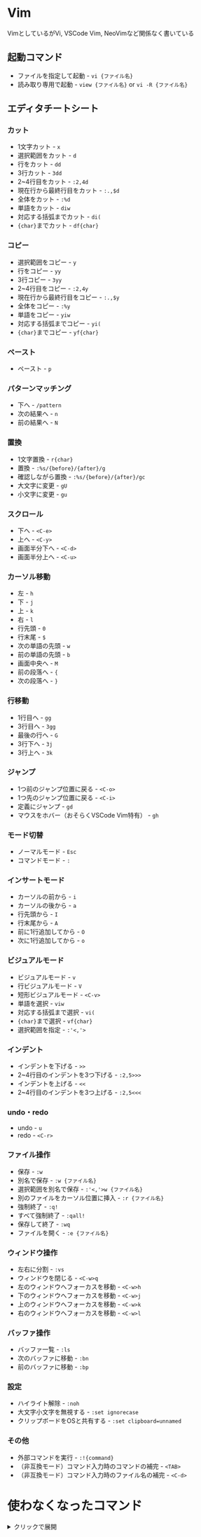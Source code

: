 # Vim
VimとしているがVi, VSCode Vim, NeoVimなど関係なく書いている

## 起動コマンド
* ファイルを指定して起動 - `vi {ファイル名}`
* 読み取り専用で起動 - `view {ファイル名}` or `vi -R {ファイル名}`

## エディタチートシート
### カット
* 1文字カット - `x`
* 選択範囲をカット - `d`
* 行をカット - `dd`
* 3行カット - `3dd`
* 2~4行目をカット - `:2,4d`
* 現在行から最終行目をカット - `:.,$d`
* 全体をカット - `:%d`
* 単語をカット - `diw`
* 対応する括弧までカット - `di(`
* `{char}`までカット - `df{char}`

### コピー
* 選択範囲をコピー - `y`
* 行をコピー - `yy`
* 3行コピー - `3yy`
* 2~4行目をコピー - `:2,4y`
* 現在行から最終行目をコピー - `:.,$y`
* 全体をコピー - `:%y`
* 単語をコピー - `yiw`
* 対応する括弧までコピー - `yi(`
* `{char}`までコピー - `yf{char}`

### ペースト
* ペースト - `p`

### パターンマッチング
* 下へ - `/pattern`
* 次の結果へ - `n`
* 前の結果へ - `N`

### 置換
* 1文字置換 - `r{char}`
* 置換 - `:%s/{before}/{after}/g`
* 確認しながら置換 - `:%s/{before}/{after}/gc`
* 大文字に変更 - `gU`
* 小文字に変更 - `gu`

### スクロール
* 下へ - `<C-e>`
* 上へ - `<C-y>`
* 画面半分下へ - `<C-d>`
* 画面半分上へ - `<C-u>`

### カーソル移動
* 左 - `h` 
* 下 - `j`
* 上 - `k`
* 右 - `l`
* 行先頭 - `0`
* 行末尾 - `$`
* 次の単語の先頭 - `w`
* 前の単語の先頭 - `b`
* 画面中央へ - `M`
* 前の段落へ - `{`
* 次の段落へ - `}`

### 行移動
* 1行目へ - `gg`
* 3行目へ - `3gg`
* 最後の行へ - `G`
* 3行下へ - `3j`
* 3行上へ - `3k`

### ジャンプ
* 1つ前のジャンプ位置に戻る - `<C-o>`
* 1つ先のジャンプ位置に戻る - `<C-i>`
* 定義にジャンプ - `gd`
* マウスをホバー（おそらくVSCode Vim特有） - `gh`

### モード切替
* ノーマルモード - `Esc`
* コマンドモード - `:`

### インサートモード
* カーソルの前から - `i`
* カーソルの後から - `a`
* 行先頭から - `I`
* 行末尾から - `A`
* 前に1行追加してから - `O`
* 次に1行追加してから - `o`

### ビジュアルモード
* ビジュアルモード - `v`
* 行ビジュアルモード - `V`
* 短形ビジュアルモード - `<C-v>`
* 単語を選択 - `viw`
* 対応する括弧まで選択 - `vi(`
* `{char}`まで選択 - `vf{char}`
* 選択範囲を指定 - `:'<,'>`

### インデント
* インデントを下げる - `>>`
* 2~4行目のインデントを3つ下げる - `:2,5>>>`
* インデントを上げる - `<<`
* 2~4行目のインデントを3つ上げる - `:2,5<<<`

### undo・redo
* undo - `u`
* redo - `<C-r>`

### ファイル操作
* 保存 - `:w`
* 別名で保存 - `:w {ファイル名}`
* 選択範囲を別名で保存 - `:'<,'>w {ファイル名}`
* 別のファイルをカーソル位置に挿入 - `:r {ファイル名}`
* 強制終了 - `:q!`
* すべて強制終了 - `:qall!`
* 保存して終了 - `:wq`
* ファイルを開く - `:e {ファイル名}`

### ウィンドウ操作
* 左右に分割 - `:vs`
* ウィンドウを閉じる - `<C-w>q`
* 左のウィンドウへフォーカスを移動 - `<C-w>h`
* 下のウィンドウへフォーカスを移動 - `<C-w>j`
* 上のウィンドウへフォーカスを移動 - `<C-w>k`
* 右のウィンドウへフォーカスを移動 - `<C-w>l`

### バッファ操作
* バッファ一覧 - `:ls`
* 次のバッファに移動 - `:bn`
* 前のバッファに移動 - `:bp`

### 設定
* ハイライト解除 - `:noh`
* 大文字小文字を無視する - `:set ignorecase`
* クリップボードをOSと共有する - `:set clipboard=unnamed`

### その他
* 外部コマンドを実行 - `:!{command}`
* （非互換モード）コマンド入力時のコマンドの補完 - `<TAB>`
* （非互換モード）コマンド入力時のファイル名の補完 - `<C-d>`

# 使わなくなったコマンド
<details><summary>クリックで展開</summary>

## 起動コマンド
* ファイルを複数指定して起動 - `vi -p {ファイル名を空白区切り}`

## エディタチートシート
### カット
* 空白区切りでカット - `diW`
* `{char}`の1文字手前までカット - `dt{char}`

### コピー
* 空白区切りでコピー - `yiW`
* `{char}`の1文字手前までコピー - `yt{char}`

### 削除してインサートモード
* 選択範囲を削除してインサートモードへ変更 - `c`
* 行を削除してインサートモードへ変更 - `cc`
* 3行削除してインサートモードへ変更 - `3cc`
* 単語を削除してインサートモードへ変更 - `ciw`
* 対応する括弧まで削除してインサートモードへ変更 - `ci(`
* `{char}`の1文字手前まで削除してインサートモードへ変更 - `ct{char}`
* `{char}`まで削除してインサートモードへ変更 - `cf{char}`

### パターンマッチング
* 上へ - `?pattern`

### カーソル移動
* 次へ空白区切りでジャンプ - `W`
* 前へ空白区切りでジャンプ - `B`

### タブ操作
* 別タブでファイルを開く - `:tabe {ファイル名}`
* タブを閉じる - `:tabc`
* このタブ以外を閉じる - `:tabo`
* 次のタブへ移動する - `gt`
* 前のタブへ移動する - `gT`

### ウィンドウ操作
* 上下に分割 - `:sp`

### バッファ操作
* n番目のバッファに移動 - `:b n`
* n番目のバッファを削除 - `:bd n`

</details>